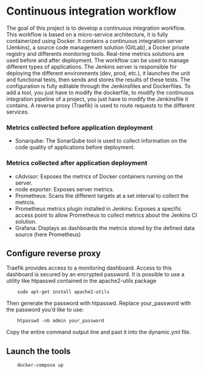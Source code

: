 # Continuous integration workflow
The goal of this project is to develop a continuous integration workflow.
This workflow is based on a micro-service architecture, it is fully containerized using Docker. It contains a continuous integration server (Jenkins), a source code management solution (GitLab), a Docker private registry and differents monitoring tools. Real-time metrics solutions are used before and after deployment.
The workflow can be used to manage different types of applications. The Jenkins server is responsible for deploying the different environments (dev, prod, etc.), it launches the unit and functional tests, then sends and stores the results of these tests.
The configuration is fully editable through the Jenkinsfiles and Dockerfiles. To add a tool, you just have to modify the dockerfile, to modify the continuous integration pipeline of a project, you just have to modify the Jenkinsfile it contains.
A reverse proxy (Traefik) is used to route requests to the different services.

### Metrics collected before application deployment 
- Sonarqube:
The SonarQube tool is used to collect information on the code quality of applications before deployment.

### Metrics collected after application deployment 
- cAdvisor:
Exposes the metrics of Docker containers running on the server.
- node exporter:
Exposes server metrics.
- Prometheus:
Scans the different targets at a set interval to collect the metrcis.
- Prometheus metrics plugin installed in Jenkins:
Exposes a specific access point to allow Prometheus to collect metrics about the Jenkins CI solution.
- Grafana:
Displays as dashboards the metrcis stored by the defined data source (here Prometheus)

## Configure reverse proxy
Traefik provides access to a monitoring dashboard. Access to this dashboard is secured by an encrypted password. It is possible to use a utility like htpasswd contained in the apache2-utils package
```
    sudo apt-get install apache2-utils
```
Then generate the password with htpasswd. Replace your_password with the password you’d like to use:
```
    htpasswd -nb admin your_password
```
Copy the entire command output line and past it into the dynamic.yml file.

## Launch the tools
```
    docker-compose up
```